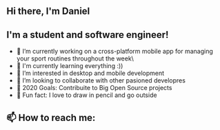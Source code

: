 ## Hi there, I'm Daniel

## I'm a student and software engineer!
- 🌱 I’m currently working on a cross-platform mobile app for managing your sport routines throughout the week\
- 🌱 I'm currently learning everything :))
- 👀 I’m interested in desktop and mobile development
- 💞️ I’m looking to collaborate with other pasioned developres
- 💞️ 2020 Goals: Contribuite to Big Open Source projects
- 🌱 Fun fact: I love to draw in pencil and go outside

## 📫 How to reach me:
